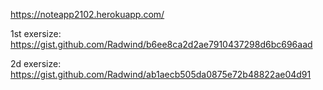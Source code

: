 https://noteapp2102.herokuapp.com/

1st exersize: https://gist.github.com/Radwind/b6ee8ca2d2ae7910437298d6bc696aad

2d exersize: https://gist.github.com/Radwind/ab1aecb505da0875e72b48822ae04d91
